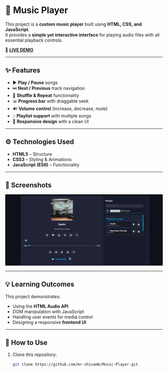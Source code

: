 # 🎵 Music Player  

This project is a **custom music player** built using **HTML, CSS, and JavaScript**.  
It provides a **simple yet interactive interface** for playing audio files with all essential playback controls.  

🚀 **[LIVE DEMO](https://mr-shivam6.github.io/Music-Player/)**  

---

## ✨ Features  

- ▶️ **Play / Pause** songs  
- ⏭️ **Next / Previous** track navigation  
- 🔀 **Shuffle & Repeat** functionality  
- 📊 **Progress bar** with draggable seek  
- 🔊 **Volume control** (increase, decrease, mute)  
- 🎶 **Playlist support** with multiple songs  
- 🎨 **Responsive design** with a clean UI  

---

## ⚙️ Technologies Used  

- **HTML5** – Structure  
- **CSS3** – Styling & Animations  
- **JavaScript (ES6)** – Functionality  

---

## 📸 Screenshots  

<p align="center">
  <img src="Screenshot 2025-09-06 234728.png
" alt="Music Player Screenshot" width="600">
</p>

---



## 💡 Learning Outcomes  

This project demonstrates:  
- Using the **HTML Audio API**  
- DOM manipulation with JavaScript  
- Handling user events for media control  
- Designing a responsive **frontend UI**  

---

## 📌 How to Use  

1. Clone this repository:  
   ```bash
   git clone https://github.com/mr-shivam6/Music-Player.git

